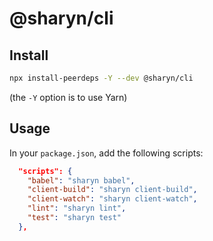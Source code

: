 # @sharyn/cli

## Install

```bash
npx install-peerdeps -Y --dev @sharyn/cli
```

(the `-Y` option is to use Yarn)

## Usage

In your `package.json`, add the following scripts:

```json
  "scripts": {
    "babel": "sharyn babel",
    "client-build": "sharyn client-build",
    "client-watch": "sharyn client-watch",
    "lint": "sharyn lint",
    "test": "sharyn test"
  },
```
